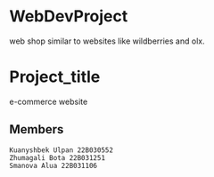 # WebDevProject
web shop similar to websites like wildberries and olx.
# Project_title
e-commerce website
## Members

```
Kuanyshbek Ulpan 22B030552
Zhumagali Bota 22B031251
Smanova Alua 22B031106
```
